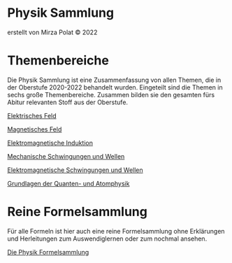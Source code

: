 # Physik Sammlung

erstellt von Mirza Polat ©️ 2022

# Themenbereiche

Die Physik Sammlung ist eine Zusammenfassung von allen Themen, die in der Oberstufe 2020-2022 behandelt wurden. Eingeteilt sind die Themen in sechs große Themenbereiche. Zusammen bilden sie den gesamten fürs Abitur relevanten Stoff aus der Oberstufe.

[Elektrisches Feld](Physik%20Sammlung%206c07d49a014844c793d2d8f8a2fdc121/Elektrisches%20Feld%207600e9b23cab411ba73d32a3d6a9efac.md)

[Magnetisches Feld](Physik%20Sammlung%206c07d49a014844c793d2d8f8a2fdc121/Magnetisches%20Feld%20ad4177412222484595b0193098576a90.md)

[Elektromagnetische Induktion](Physik%20Sammlung%206c07d49a014844c793d2d8f8a2fdc121/Elektromagnetische%20Induktion%207248c9b4f964405c85c9681753d9d80d.md)

[Mechanische Schwingungen und Wellen](Physik%20Sammlung%206c07d49a014844c793d2d8f8a2fdc121/Mechanische%20Schwingungen%20und%20Wellen%2013fa0c09be244003bee0fcb95bd55b42.md)

[Elektromagnetische Schwingungen und Wellen](Physik%20Sammlung%206c07d49a014844c793d2d8f8a2fdc121/Elektromagnetische%20Schwingungen%20und%20Wellen%2073bb2fd92119462e8ed27c7b17cb18ef.md)

[Grundlagen der Quanten- und Atomphysik](Physik%20Sammlung%206c07d49a014844c793d2d8f8a2fdc121/Grundlagen%20der%20Quanten-%20und%20Atomphysik%202c98ab2fd3e84aa3ad2bb7d9b2a15465.md)

# Reine Formelsammlung

Für alle Formeln ist hier auch eine reine Formelsammlung ohne Erklärungen und Herleitungen zum Auswendiglernen oder zum nochmal ansehen.

[Die Physik Formelsammlung](Physik%20Sammlung%206c07d49a014844c793d2d8f8a2fdc121/Die%20Physik%20Formelsammlung%203b4fd8dbf8a54129ae8de17b7a0d7819.md)
